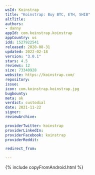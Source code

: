 ```yaml
---
wsId: Koinstrap
title: "Koinstrap: Buy BTC, ETH, SHIB"
altTitle: 
authors:
- danny
appId: com.koinstrap.koinstrap
appCountry: us
idd: 1527922541
released: 2020-08-31
updated: 2022-02-18
version: "3.0.1"
stars: 4.5
reviews: 12
size: 73340928
website: https://koinstrap.com/
repository: 
issue: 
icon: com.koinstrap.koinstrap.jpg
bugbounty: 
meta: ok
verdict: custodial
date: 2021-11-22
signer: 
reviewArchive:

providerTwitter: koinstrap
providerLinkedIn: 
providerFacebook: koinstrap
providerReddit: 

redirect_from:

---
```


{% include copyFromAndroid.html %}
